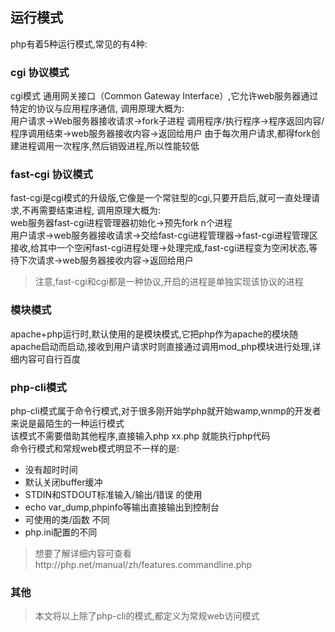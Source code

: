 ## 运行模式  
php有着5种运行模式,常见的有4种:  

###  cgi 协议模式
cgi模式 通用网关接口（Common Gateway Interface）,它允许web服务器通过特定的协议与应用程序通信,
调用原理大概为:  
用户请求->Web服务器接收请求->fork子进程 调用程序/执行程序->程序返回内容/程序调用结束->web服务器接收内容->返回给用户
由于每次用户请求,都得fork创建进程调用一次程序,然后销毁进程,所以性能较低

###  fast-cgi 协议模式
fast-cgi是cgi模式的升级版,它像是一个常驻型的cgi,只要开启后,就可一直处理请求,不再需要结束进程,
调用原理大概为:  
web服务器fast-cgi进程管理器初始化->预先fork n个进程  
用户请求->web服务器接收请求->交给fast-cgi进程管理器->fast-cgi进程管理区接收,给其中一个空闲fast-cgi进程处理->处理完成,fast-cgi进程变为空闲状态,等待下次请求->web服务器接收内容->返回给用户
>注意,fast-cgi和cgi都是一种协议,开启的进程是单独实现该协议的进程  

###  模块模式  
apache+php运行时,默认使用的是模块模式,它把php作为apache的模块随apache启动而启动,接收到用户请求时则直接通过调用mod_php模块进行处理,详细内容可自行百度

### php-cli模式  
php-cli模式属于命令行模式,对于很多刚开始学php就开始wamp,wnmp的开发者来说是最陌生的一种运行模式  
该模式不需要借助其他程序,直接输入php xx.php 就能执行php代码  
命令行模式和常规web模式明显不一样的是:  
 * 没有超时时间
 * 默认关闭buffer缓冲
 * STDIN和STDOUT标准输入/输出/错误 的使用
 * echo var_dump,phpinfo等输出直接输出到控制台
 * 可使用的类/函数 不同
 * php.ini配置的不同
 
>想要了解详细内容可查看http://php.net/manual/zh/features.commandline.php 

### 其他
>本文将以上除了php-cli的模式,都定义为常规web访问模式  
